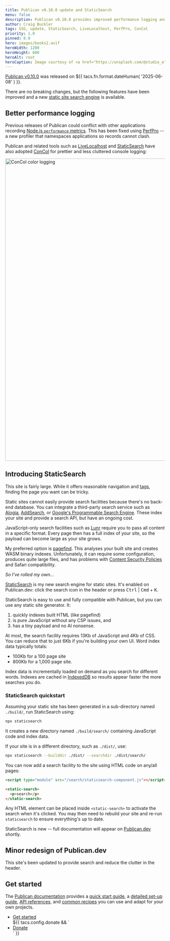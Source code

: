 ```yaml
---
title: Publican v0.10.0 update and StaticSearch
menu: false
description: Publican v0.10.0 provides improved performance logging and introduces StaticSearch - a search engine for static sites.
author: Craig Buckler
tags: SSG, update, StaticSearch, LiveLocalhost, PerfPro, ConCol
priority: 1.0
pinned: 0.9
hero: images/books2.avif
heroWidth: 1200
heroHeight: 600
heroAlt: root
heroCaption: Image courtesy of <a href="https://unsplash.com/@studio_a">Ally Griffin</a>
---
```


[Publican v0.10.0](https://www.npmjs.com/package/publican) was released on <time datetime="${{ tacs.fn.format.dateISO( '2025-06-08' ) }}">${{ tacs.fn.format.dateHuman( '2025-06-08' ) }}</time>.

There are no breaking changes, but the following features have been improved and a new [static site search engine](#introducing-staticsearch) is available.


## Better performance logging

Previous releases of Publican could conflict with other applications recording [Node.js `performance` metrics](https://nodejs.org/docs/latest/api/perf_hooks.html). This has been fixed using [PerfPro](https://www.npmjs.com/package/perfpro) -- a new profiler that namespaces applications so records cannot clash.

Publican and related tools such as [LiveLocalhost](https://www.npmjs.com/package/livelocalhost) and [StaticSearch](https://www.npmjs.com/package/staticsearch) have also adopted [ConCol](https://www.npmjs.com/package/concol) for prettier and less cluttered console logging:

<img src="--ROOT--images/concol.png" alt="ConCol color logging" width="941" height="951" />


## Introducing StaticSearch

This site is fairly large. While it offers reasonable navigation and [tags](--ROOT--tag/), finding the page you want can be tricky.

Static sites cannot easily provide search facilities because there's no back-end database. You can integrate a third-party search service such as [Alogia](https://www.algolia.com/), [AddSearch](https://www.addsearch.com/), or [Google's Programmable Search Engine](https://programmablesearchengine.google.com/). These index your site and provide a search API, but have an ongoing cost.

JavaScript-only search facilities such as [Lunr](https://lunrjs.com/) require you to pass all content in a specific format. Every page then has a full index of your site, so the payload can become large as your site grows.

My preferred option is [pagefind](https://pagefind.app/). This analyses your built site and creates WASM binary indexes. Unfortunately, it can require some configuration, produces quite large files, and has problems with [Content Security Policies](https://developer.mozilla.org/en-US/docs/Web/HTTP/Guides/CSP) and Safari compatibility.

*So I've rolled my own...*

[StaticSearch](https://www.npmjs.com/package/staticsearch) is my new search engine for static sites. It's enabled on Publican.dev: click the search icon in the header or press <kbd>Ctrl</kbd> | <kbd>Cmd</kbd> + <kbd>K</kbd>.

StaticSearch is easy to use and fully compatible with Publican, but you can use any static site generator. It:

1. quickly indexes built HTML (like pagefind)
1. is pure JavaScript without any CSP issues, and
1. has a tiny payload and no AI nonsense.

At most, the search facility requires 13Kb of JavaScript and 4Kb of CSS. You can reduce that to just 6Kb if you're building your own UI. Word index data typically totals:

* 100Kb for a 100 page site
* 800Kb for a 1,000 page site.

Index data is incrementally loaded on demand as you search for different words. Indexes are cached in [IndexedDB](https://www.npmjs.com/package/pixdb) so results appear faster the more searches you do.


### StaticSearch quickstart

Assuming your static site has been generated in a sub-directory named `./build/`, run StaticSearch using:

```bash
npx staticsearch
```

It creates a new directory named `./build/search/` containing JavaScript code and index data.

If your site is in a different directory, such as `./dist/`, use:

```bash
npx staticsearch --builddir ./dist/ --searchdir ./dist/search/
```

You can now add a search facility to the site using HTML code on any/all pages:

```html
<script type="module" src="/search/staticsearch-component.js"></script>

<static-search>
  <p>search</p>
</static-search>
```

Any HTML element can be placed inside `<static-search>` to activate the search when it's clicked. You may then need to rebuild your site and re-run `staticsearch` to ensure everything's up to date.

StaticSearch is new -- full documentation will appear on [Publican.dev](--ROOT--) shortly.


## Minor redesign of Publican.dev

This site's been updated to provide search and reduce the clutter in the header.


## Get started

The [Publican documentation](--ROOT--docs/) provides a [quick start guide](--ROOT--docs/quickstart/concepts/), a [detailed set-up guide](--ROOT--docs/setup/content/), [API references](--ROOT--docs/reference/publican-options/), and [common recipes](--ROOT--docs/recipe/) you can use and adapt for your own projects.

<ul class="flexcenter">
  <li><a href="--ROOT--docs/quickstart/concepts/" class="button">Get started</a></li>
  ${{ tacs.config.donate && `<li><a href="${ tacs.config.donate }" class="button">Donate</a></li>` }}
</ul>
